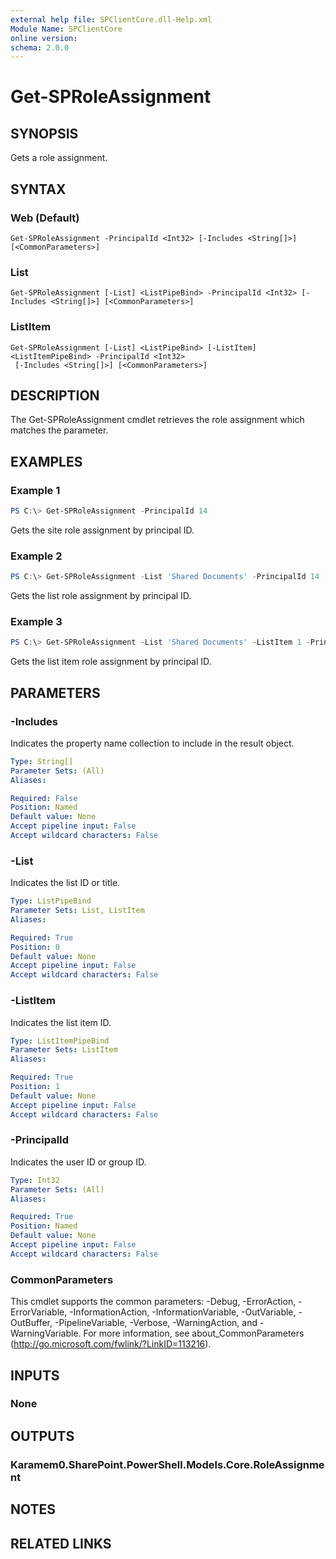 ```yaml
---
external help file: SPClientCore.dll-Help.xml
Module Name: SPClientCore
online version:
schema: 2.0.0
---
```


# Get-SPRoleAssignment

## SYNOPSIS
Gets a role assignment.

## SYNTAX

### Web (Default)
```
Get-SPRoleAssignment -PrincipalId <Int32> [-Includes <String[]>] [<CommonParameters>]
```

### List
```
Get-SPRoleAssignment [-List] <ListPipeBind> -PrincipalId <Int32> [-Includes <String[]>] [<CommonParameters>]
```

### ListItem
```
Get-SPRoleAssignment [-List] <ListPipeBind> [-ListItem] <ListItemPipeBind> -PrincipalId <Int32>
 [-Includes <String[]>] [<CommonParameters>]
```

## DESCRIPTION
The Get-SPRoleAssignment cmdlet retrieves the role assignment which matches the parameter.

## EXAMPLES

### Example 1
```powershell
PS C:\> Get-SPRoleAssignment -PrincipalId 14
```

Gets the site role assignment by principal ID.

### Example 2
```powershell
PS C:\> Get-SPRoleAssignment -List 'Shared Documents' -PrincipalId 14
```

Gets the list role assignment by principal ID.

### Example 3
```powershell
PS C:\> Get-SPRoleAssignment -List 'Shared Documents' -ListItem 1 -PrincipalId 14
```

Gets the list item role assignment by principal ID.

## PARAMETERS

### -Includes
Indicates the property name collection to include in the result object.

```yaml
Type: String[]
Parameter Sets: (All)
Aliases:

Required: False
Position: Named
Default value: None
Accept pipeline input: False
Accept wildcard characters: False
```

### -List
Indicates the list ID or title.

```yaml
Type: ListPipeBind
Parameter Sets: List, ListItem
Aliases:

Required: True
Position: 0
Default value: None
Accept pipeline input: False
Accept wildcard characters: False
```

### -ListItem
Indicates the list item ID.

```yaml
Type: ListItemPipeBind
Parameter Sets: ListItem
Aliases:

Required: True
Position: 1
Default value: None
Accept pipeline input: False
Accept wildcard characters: False
```

### -PrincipalId
Indicates the user ID or group ID.

```yaml
Type: Int32
Parameter Sets: (All)
Aliases:

Required: True
Position: Named
Default value: None
Accept pipeline input: False
Accept wildcard characters: False
```

### CommonParameters
This cmdlet supports the common parameters: -Debug, -ErrorAction, -ErrorVariable, -InformationAction, -InformationVariable, -OutVariable, -OutBuffer, -PipelineVariable, -Verbose, -WarningAction, and -WarningVariable.
For more information, see about_CommonParameters (http://go.microsoft.com/fwlink/?LinkID=113216).

## INPUTS

### None

## OUTPUTS

### Karamem0.SharePoint.PowerShell.Models.Core.RoleAssignment

## NOTES

## RELATED LINKS
